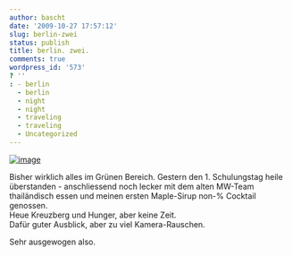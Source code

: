 ```yaml
---
author: bascht
date: '2009-10-27 17:57:12'
slug: berlin-zwei
status: publish
title: berlin. zwei.
comments: true
wordpress_id: '573'
? ''
: - berlin
  - berlin
  - night
  - night
  - traveling
  - traveling
  - Uncategorized
---
```


[![image](http://bascht.files.wordpress.com/2009/10/2009-10-27_18-38-51-scaled-1000.jpg?w=300)](http://bascht.files.wordpress.com/2009/10/2009-10-27_18-38-51-scaled-1000.jpg)


Bisher wirklich alles im Grünen Bereich. Gestern den 1.
Schulungstag heile überstanden - anschliessend noch lecker mit dem
alten MW-Team thailändisch essen und meinen ersten Maple-Sirup
non-% Cocktail genossen.  
Heue Kreuzberg und Hunger, aber keine Zeit.  
Dafür guter Ausblick, aber zu viel Kamera-Rauschen.

Sehr ausgewogen also.



